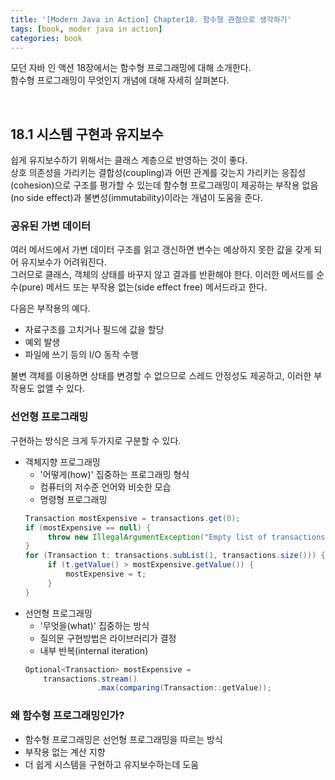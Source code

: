 ```yaml
---
title: '[Modern Java in Action] Chapter18. 함수형 관점으로 생각하기'
tags: [book, moder java in action]
categories: book
---
```


모던 자바 인 액션 18장에서는 함수형 프로그래밍에 대해 소개한다.   
함수형 프로그래밍이 무엇인지 개념에 대해 자세히 살펴본다.  

<!--more-->

<br/>

## 18.1 시스템 구현과 유지보수

쉽게 유지보수하기 위해서는 클래스 계층으로 반영하는 것이 좋다.  
상호 의존성을 가리키는 결합성(coupling)과 어떤 관계를 갖는지 가리키는 응집성(cohesion)으로 구조를 평가할 수 있는데 
함수형 프로그래밍이 제공하는 부작용 없음(no side effect)과 불변성(immutability)이라는 개념이 도움을 준다. 


### 공유된 가변 데이터

여러 메서드에서 가변 데이터 구조를 읽고 갱신하면 변수는 예상하지 못한 값을 갖게 되어 유지보수가 어려워진다.  
그러므로 클래스, 객체의 상태를 바꾸지 않고 결과를 반환해야 한다. 
이러한 메서드를 순수(pure) 메서드 또는 부작용 없는(side effect free) 메서드라고 한다.  

다음은 부작용의 예다. 
- 자료구조를 고치거나 필드에 값을 할당
- 예외 발생
- 파일에 쓰기 등의 I/O 동작 수행

불변 객체를 이용하면 상태를 변경할 수 없으므로 스레드 안정성도 제공하고, 이러한 부작용도 없앨 수 있다.  

### 선언형 프로그래밍

구현하는 방식은 크게 두가지로 구분할 수 있다. 

- 객체지향 프로그래밍
  - '어떻게(how)' 집중하는 프로그래밍 형식
  - 컴퓨터의 저수준 언어와 비슷한 모습
  - 명령형 프로그래밍
  ```java 
  Transaction mostExpensive = transactions.get(0);
  if (mostExpensive == null) {
       throw new IllegalArgumentException("Empty list of transactions");
  }
  for (Transaction t: transactions.subList(1, transactions.size())) {
       if (t.getValue() > mostExpensive.getValue()) {
           mostExpensive = t;
       }
  }
  ```
- 선언형 프로그래밍
  - '무엇을(what)' 집중하는 방식
  - 질의문 구현방법은 라이브러리가 결정
  - 내부 반복(internal iteration)
  ```java 
  Optional<Transaction> mostExpensive = 
      transactions.stream()
                  .max(comparing(Transaction::getValue));
  ```
  
### 왜 함수형 프로그래밍인가?

- 함수형 프로그래밍은 선언형 프로그래밍을 따르는 방식
- 부작용 없는 계산 지향
- 더 쉽게 시스템을 구현하고 유지보수하는데 도움


<br/>

